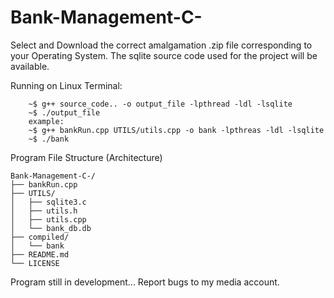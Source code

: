 # Bank-Management-C-
Select and Download the correct amalgamation .zip file corresponding to your Operating System.
The sqlite source code used for the project will be available.

Running on Linux Terminal:
```
    ~$ g++ source_code.. -o output_file -lpthread -ldl -lsqlite
    ~$ ./output_file
    example:
    ~$ g++ bankRun.cpp UTILS/utils.cpp -o bank -lpthreas -ldl -lsqlite
    ~$ ./bank
```

Program File Structure (Architecture)
```
Bank-Management-C-/
├── bankRun.cpp
├── UTILS/
│   ├── sqlite3.c
│   ├── utils.h
│   ├── utils.cpp
│   └── bank_db.db
├── compiled/
│   └── bank
├── README.md
└── LICENSE
```
Program still in development...
Report bugs to my media account.

